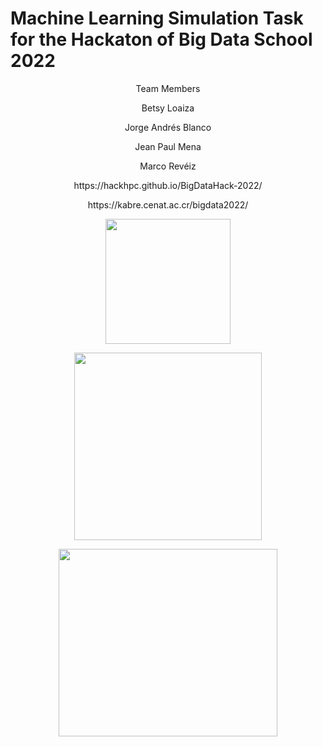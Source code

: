 # Machine Learning Simulation Task for the Hackaton of Big Data School 2022
 <p align="center">
Team Members
 </p>
 <p align="center">
Betsy Loaiza
 </p>
<p align="center">
Jorge Andrés Blanco
</p>
<p align="center">
Jean Paul Mena
</p>
<p align="center">
Marco Revéiz
</p>

  <p align="center">
  https://hackhpc.github.io/BigDataHack-2022/
  </p>
   <p align="center">
  https://kabre.cenat.ac.cr/bigdata2022/
   </p>
  <p align="center">
  <a href="http://www.red-ricap.org/" target="blank"><img align="center" src="https://kabre.cenat.ac.cr/wp-content/uploads/2019/10/redconare-1.png" height="200" width="200" /></a>
  </p>
  <p align="center">
  <a href="https://kabre.cenat.ac.cr/" target="blank"><img align="center" src="https://kabre.cenat.ac.cr/wp-content/uploads/2019/10/gradiente-cenat-4-300x217.png" height="300" width="300" /></a>
  </p>
  <p align="center">
  <a href="https://www.tacc.utexas.edu/" target="blank" align="center" ><img align="center" src="https://utakeit.tacc.utexas.edu/static/branding/TACC/TACC-formal-outlined-black-4c.png" height="300" width="350" /></a>
  </p>


